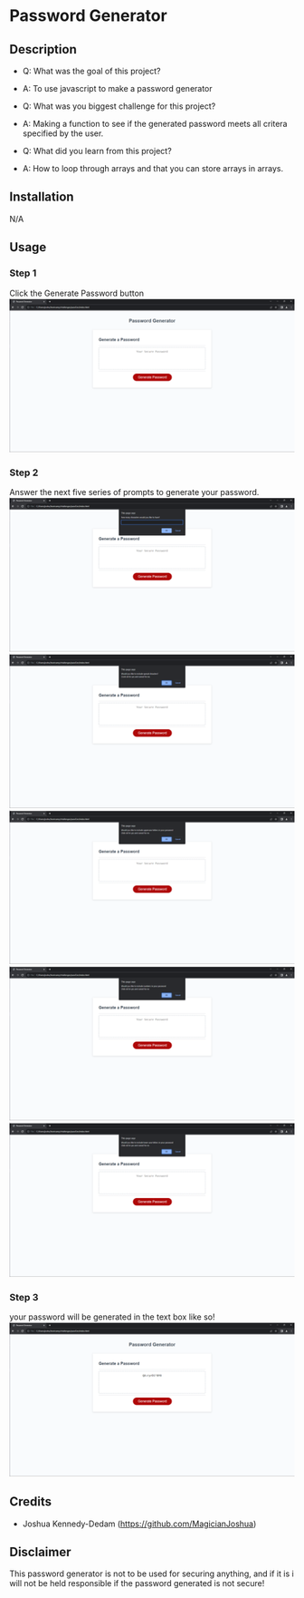 # Password Generator

## Description

- Q: What was the goal of this project?
- A: To use javascript to make a password generator

- Q: What was you biggest challenge for this project?
- A: Making a function to see if the generated password meets all critera specified by the user.

- Q: What did you learn from this project?
- A: How to loop through arrays and that you can store arrays in arrays.



## Installation

N/A

## Usage

### Step 1
Click the Generate Password button
![alt text](images/step1.png)

### Step 2
Answer the next five series of prompts to generate your password.
![alt text](images/step2.png)
![alt text](images/step3.png)
![alt text](images/step4.png)
![alt text](images/step5.png)
![alt text](images/step6.png)

### Step 3
your password will be generated in the text box like so!
![alt text](images/step7.png)

## Credits

- Joshua Kennedy-Dedam (https://github.com/MagicianJoshua)

## Disclaimer
This password generator is not to be used for securing anything, and if it is i will not be held responsible
if the password generated is not secure!




